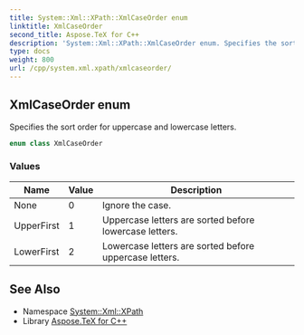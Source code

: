 ```yaml
---
title: System::Xml::XPath::XmlCaseOrder enum
linktitle: XmlCaseOrder
second_title: Aspose.TeX for C++
description: 'System::Xml::XPath::XmlCaseOrder enum. Specifies the sort order for uppercase and lowercase letters in C++.'
type: docs
weight: 800
url: /cpp/system.xml.xpath/xmlcaseorder/
---
```

## XmlCaseOrder enum


Specifies the sort order for uppercase and lowercase letters.

```cpp
enum class XmlCaseOrder
```

### Values

| Name | Value | Description |
| --- | --- | --- |
| None | 0 | Ignore the case. |
| UpperFirst | 1 | Uppercase letters are sorted before lowercase letters. |
| LowerFirst | 2 | Lowercase letters are sorted before uppercase letters. |

## See Also

* Namespace [System::Xml::XPath](../)
* Library [Aspose.TeX for C++](../../)

